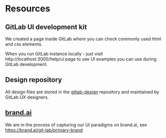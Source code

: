 # Resources

## GitLab UI development kit

We created a page inside GitLab where you can check commonly used html and css elements.

When you run GitLab instance locally - just visit http://localhost:3000/help/ui page to see UI examples
you can use during GitLab development.

## Design repository

All design files are stored in the [gitlab-design](https://gitlab.com/gitlab-org/gitlab-design)
repository and maintained by GitLab UX designers.

## [brand.ai](https://brand.ai/git-lab/primary-brand)

We are in the process of capturing our UI paradigms on brand.ai, see https://brand.ai/git-lab/primary-brand
